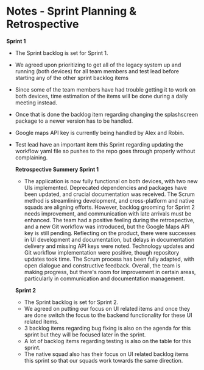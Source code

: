 ﻿# Notes - Sprint Planning & Retrospective
**Sprint 1**
- The Sprint backlog is set for Sprint 1.
- We agreed upon prioritizing to get all of the legacy system up and running (both devices) for all team members and test lead before starting any of the other sprint backlog items
- Since some of the team members have had trouble getting it to work on both devices, time estimation of the items will be done during a daily meeting instead.
- Once that is done the backlog item regarding changing the splashscreen package to a newer version has to be handled.
- Google maps API key is currently being handled by Alex and Robin.
- Test lead have an important item this Sprint regarding updating the workflow yaml file so pushes to the repo goes through properly without complaining.

  **Retrospective Summery Sprint 1**
  - The application is now fully functional on both devices, with two new UIs implemented. Deprecated dependencies and packages have been updated, and crucial documentation was received. The Scrum method is streamlining development, and cross-platform and native squads are aligning efforts. However, backlog grooming for Sprint 2 needs improvement, and communication with late arrivals must be enhanced. The team had a positive feeling during the retrospective, and a new Git workflow was introduced, but the Google Maps API key is still pending. Reflecting on the product, there were successes in UI development and documentation, but delays in documentation delivery and missing API keys were noted. Technology updates and Git workflow implementation were positive, though repository updates took time. The Scrum process has been fully adapted, with open dialogue and constructive feedback. Overall, the team is making progress, but there's room for improvement in certain areas, particularly in communication and documentation management.

  **Sprint 2**
  - The Sprint backlog is set for Sprint 2.
  - We agreed on putting our focus on UI related items and once they are done switch the focus to the backend functionality for these UI related items.
  - 3 backlog items regarding bug fixing is also on the agenda for this sprint but they will be focused later in the sprint.
  - A lot of backlog items regarding testing is also on the table for this sprint.
  - The native squad also has their focus on UI related backlog items this sprint so that our squads work towards the same direction. 


